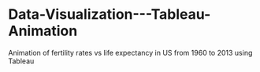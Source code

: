 # Data-Visualization---Tableau-Animation
Animation of fertility rates vs life expectancy in US from 1960 to 2013 using Tableau
